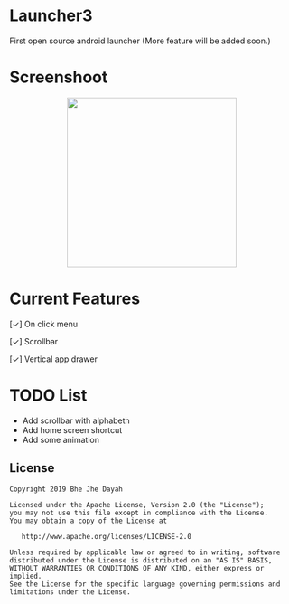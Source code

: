 # Launcher3
First open source android launcher (More feature will be added soon.)

# Screenshoot
<p align="center">
 <img src="https://github.com/bhejhedayah/Launcher3/blob/master/screenshoot.gif?raw=true" width="300px" />
</p>

# Current Features

[✓] On click menu

[✓] Scrollbar

[✓] Vertical app drawer

# TODO List

- Add scrollbar with alphabeth
- Add home screen shortcut
- Add some animation

License
-------

    Copyright 2019 Bhe Jhe Dayah

    Licensed under the Apache License, Version 2.0 (the "License");
    you may not use this file except in compliance with the License.
    You may obtain a copy of the License at

       http://www.apache.org/licenses/LICENSE-2.0

    Unless required by applicable law or agreed to in writing, software
    distributed under the License is distributed on an "AS IS" BASIS,
    WITHOUT WARRANTIES OR CONDITIONS OF ANY KIND, either express or implied.
    See the License for the specific language governing permissions and
    limitations under the License.
